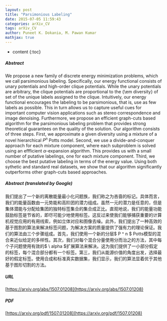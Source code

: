 ```yaml
---
layout: post
title: "Parsimonious Labeling"
date: 2015-07-05 11:59:43
categories: arXiv_CV
tags: arXiv_CV
author: Puneet K. Dokania, M. Pawan Kumar
mathjax: true
---
```


* content
{:toc}

##### Abstract
We propose a new family of discrete energy minimization problems, which we call parsimonious labeling. Specifically, our energy functional consists of unary potentials and high-order clique potentials. While the unary potentials are arbitrary, the clique potentials are proportional to the {\em diversity} of set of the unique labels assigned to the clique. Intuitively, our energy functional encourages the labeling to be parsimonious, that is, use as few labels as possible. This in turn allows us to capture useful cues for important computer vision applications such as stereo correspondence and image denoising. Furthermore, we propose an efficient graph-cuts based algorithm for the parsimonious labeling problem that provides strong theoretical guarantees on the quality of the solution. Our algorithm consists of three steps. First, we approximate a given diversity using a mixture of a novel hierarchical $P^n$ Potts model. Second, we use a divide-and-conquer approach for each mixture component, where each subproblem is solved using an effficient $\alpha$-expansion algorithm. This provides us with a small number of putative labelings, one for each mixture component. Third, we choose the best putative labeling in terms of the energy value. Using both sythetic and standard real datasets, we show that our algorithm significantly outperforms other graph-cuts based approaches.

##### Abstract (translated by Google)
我们提出了一个新的离散能量最小化问题族，我们称之为吝啬的标记。具体而言，我们的能量函数由一元势能和高阶团的潜力组成。虽然一元的潜力是任意的，但是集体潜能与分配给集团的独特标签集合的集合成正比。直观地说，我们的能量功能鼓励标签是节省的，即尽可能少地使用标签。这反过来使我们能够捕获重要的计算机视觉应用的有用线索，例如立体对应和图像去噪。此外，我们提出了一种高效的基于图割的算法来解决标签问题，为解决方案的质量提供了强有力的理论保证。我们的算法由三个步骤组成。首先，我们使用一个新的分层$ P ^ n $ Potts模型的混合来近似给定的多样性。其次，我们对每个混合分量使用分而治之的方法，其中每个子问题使用有效的$ \ alpha $扩展算法来解决。这为我们提供了一小部分假定的标签，每个混合部分都有一个标签。第三，我们从能源价值的角度出发，选择最好的假定标签。使用合成和标准真实数据集，我们显示，我们的算法显着优于其他基于图形切割的方法。

##### URL
[https://arxiv.org/abs/1507.01208](https://arxiv.org/abs/1507.01208)

##### PDF
[https://arxiv.org/pdf/1507.01208](https://arxiv.org/pdf/1507.01208)

